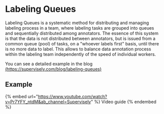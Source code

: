 # Labeling Queues

Labeling Queues is a systematic method for distributing and managing labeling process in a team, where labeling tasks are grouped into queues and sequentially distributed among annotators. The essence of this system is that the data is not distributed between annotators, but is issued from a common queue (pool) of tasks, on a "whoever labels first" basis, until there is no more data to label. This allows to balance data annotation process within the labeling team independently of the speed of individual workers.

You can see a detailed example in the blog
[(https://supervisely.com/blog/labeling-queues)](https://supervisely.com/blog/labeling-queues/)
## Example

{% embed url="https://www.youtube.com/watch?v=Pr7YFY_ntdM&ab_channel=Supervisely" %} Video guide {% endembed %}
